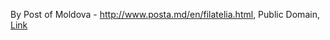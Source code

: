 By Post of Moldova - <a rel="nofollow" class="external free" href="http://www.posta.md/en/filatelia.html">http://www.posta.md/en/filatelia.html</a>, Public Domain, <a href="https://commons.wikimedia.org/w/index.php?curid=5530062">Link</a>